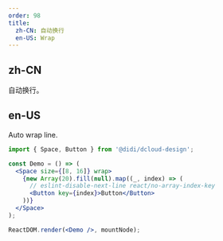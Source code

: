 ```yaml
---
order: 98
title:
  zh-CN: 自动换行
  en-US: Wrap
---
```


## zh-CN

自动换行。

## en-US

Auto wrap line.

```jsx
import { Space, Button } from '@didi/dcloud-design';

const Demo = () => (
  <Space size={[8, 16]} wrap>
    {new Array(20).fill(null).map((_, index) => (
      // eslint-disable-next-line react/no-array-index-key
      <Button key={index}>Button</Button>
    ))}
  </Space>
);

ReactDOM.render(<Demo />, mountNode);
```
